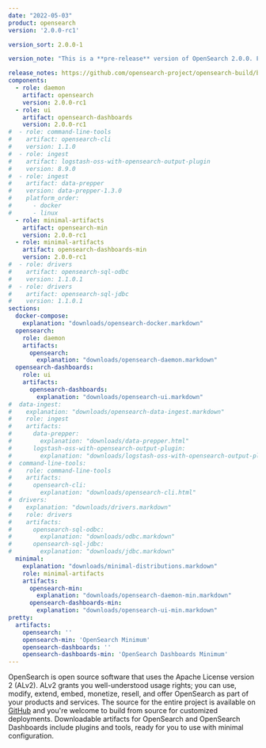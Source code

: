 ```yaml
---
date: "2022-05-03"
product: opensearch
version: '2.0.0-rc1'

version_sort: 2.0.0-1

version_note: "This is a **pre-release** version of OpenSearch 2.0.0. Feel free to try it out and provide feedback. If you are looking for the most recent production-ready release, see the [1.x line](/lines/1x.html)."

release_notes: https://github.com/opensearch-project/opensearch-build/blob/main/release-notes/opensearch-release-notes-2.0.0-rc1.md
components:
  - role: daemon
    artifact: opensearch
    version: 2.0.0-rc1
  - role: ui
    artifact: opensearch-dashboards
    version: 2.0.0-rc1
#  - role: command-line-tools
#    artifact: opensearch-cli
#    version: 1.1.0
#  - role: ingest
#    artifact: logstash-oss-with-opensearch-output-plugin
#    version: 8.9.0
#  - role: ingest
#    artifact: data-prepper
#    version: data-prepper-1.3.0
#    platform_order:
#      - docker
#      - linux
  - role: minimal-artifacts
    artifact: opensearch-min
    version: 2.0.0-rc1
  - role: minimal-artifacts
    artifact: opensearch-dashboards-min
    version: 2.0.0-rc1
#  - role: drivers
#    artifact: opensearch-sql-odbc
#    version: 1.1.0.1
#  - role: drivers
#    artifact: opensearch-sql-jdbc
#    version: 1.1.0.1
sections:
  docker-compose:
    explanation: "downloads/opensearch-docker.markdown"
  opensearch:
    role: daemon
    artifacts:
      opensearch:
        explanation: "downloads/opensearch-daemon.markdown"
  opensearch-dashboards:
    role: ui
    artifacts:
      opensearch-dashboards:
        explanation: "downloads/opensearch-ui.markdown"
#  data-ingest:
#    explanation: "downloads/opensearch-data-ingest.markdown"
#    role: ingest
#    artifacts:
#      data-prepper:
#        explanation: "downloads/data-prepper.html"
#      logstash-oss-with-opensearch-output-plugin:
#        explanation: "downloads/logstash-oss-with-opensearch-output-plugin.markdown"
#  command-line-tools:
#    role: command-line-tools
#    artifacts:
#      opensearch-cli:
#        explanation: "downloads/opensearch-cli.html"
#  drivers:
#    explanation: "downloads/drivers.markdown"
#    role: drivers
#    artifacts:
#      opensearch-sql-odbc:
#        explanation: "downloads/odbc.markdown"
#      opensearch-sql-jdbc:
#        explanation: "downloads/jdbc.markdown"
  minimal:
    explanation: "downloads/minimal-distributions.markdown"
    role: minimal-artifacts
    artifacts:
      opensearch-min:
        explanation: "downloads/opensearch-daemon-min.markdown"
      opensearch-dashboards-min:
        explanation: "downloads/opensearch-ui-min.markdown"
pretty:
  artifacts:
    opensearch: ''
    opensearch-min: 'OpenSearch Minimum'
    opensearch-dashboards: ''
    opensearch-dashboards-min: 'OpenSearch Dashboards Minimum'
---
```

OpenSearch is open source software that uses the Apache License version 2 (ALv2). ALv2 grants you well-understood usage rights; you can use, modify, extend, embed, monetize, resell, and offer OpenSearch as part of your products and services. The source for the entire project is available on [GitHub](https://github.com/opensearch-project/) and you're welcome to build from source for customized deployments. Downloadable artifacts for OpenSearch and OpenSearch Dashboards include plugins and tools, ready for you to use with minimal configuration.